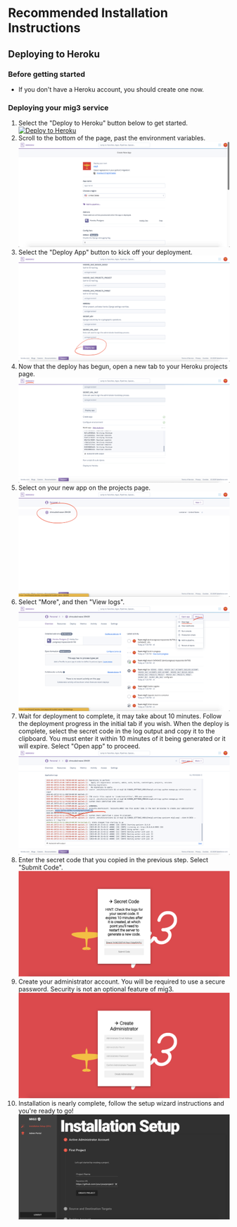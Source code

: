# Recommended Installation Instructions

## Deploying to Heroku

### Before getting started

-   If you don't have a Heroku account, you should create one now.

### Deploying your mig3 service

1.  Select the "Deploy to Heroku" button below to get started.<br>
    [![Deploy to Heroku](https://www.herokucdn.com/deploy/button.svg)](https://dashboard.heroku.com/new?button-url=https%3A%2F%2Fgithub.com%2Fmverteuil%2Fmig3&template=https%3A%2F%2Fgithub.com%2Fmverteuil%2Fmig3)
1.  Scroll to the bottom of the page, past the environment variables.<br>
    ![Figure 0-0: Arrow indicating that user should scroll down](figure-0-0.png)
1.  Select the "Deploy App" button to kick off your deployment.<br>
    ![Figure 0-1: Circle indicating that user should select "Deploy App"](figure-0-1.png)
1.  Now that the deploy has begun, open a new tab to your Heroku projects page.<br>
    ![Figure 0-2: Underline indicating that user should select "Heroku" logo](figure-0-2.png)
1.  Select on your new app on the projects page.<br>
    ![Figure 1-0: Circle indicating that user should select on their project name](figure-1-0.png)
1.  Select "More", and then "View logs".<br>
    ![Figure 1-1: Underline indicating that user should select "More", Underline indicating user should select "View logs"](figure-1-1.png)
1.  Wait for deployment to complete, it may take about 10 minutes. Follow the deployment progress in the initial tab if you wish. When the deploy is complete, select the secret code in the log output and copy it to the clipboard. You must enter it within 10 minutes of it being generated or it will expire. Select "Open app" to proceed.<br>
    ![Figure 1-2: Underline indicating that user should copy secret code., Underline indicating user should select "Open app"](figure-1-2.png)
1.  Enter the secret code that you copied in the previous step. Select "Submit Code".<br>
    ![Figure 2-0: Secret Key Form Page](figure-2-0.png)
1.  Create your administrator account. You will be required to use a secure password. Security is not an optional feature of mig3.<br>
    ![Figure 2-0: Secret Key Form Page](figure-2-1.png)
1.  Installation is nearly complete, follow the setup wizard instructions and you're ready to go!<br>
    ![Figure 2-0: Secret Key Form Page](figure-2-2.png)
